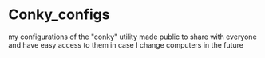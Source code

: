 # Conky_configs
my configurations of the "conky" utility made public to share with everyone and have easy access to them in case I change computers in the future
